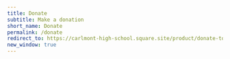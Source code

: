 ```yaml
---
title: Donate
subtitle: Make a donation
short_name: Donate
permalink: /donate
redirect_to: https://carlmont-high-school.square.site/product/donate-to-robotics/98?cp=true&sa=true&sbp=false&q=false
new_window: true
---
```


